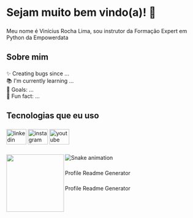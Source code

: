 <h1 align="left">Sejam muito bem vindo(a)! 🚀</h1>

###

<p align="left">Meu nome é Vinícius Rocha Lima, sou instrutor da Formação Expert em Python da Empowerdata</p>

###

<h2 align="left">Sobre mim</h2>

###

<p align="left">✨ Creating bugs since ...<br>📚 I'm currently learning ...<br>🎯 Goals: ...<br>🎲 Fun fact: ...</p>

###

<h2 align="left">Tecnologias que eu uso</h2>

###

<div align="left">
  <img src="https://raw.githubusercontent.com/maurodesouza/profile-readme-generator/master/src/assets/icons/social/linkedin/default.svg" width="52" height="40" alt="linkedin logo"  />
  <img src="https://raw.githubusercontent.com/maurodesouza/profile-readme-generator/master/src/assets/icons/social/instagram/default.svg" width="52" height="40" alt="instagram logo"  />
  <img src="https://raw.githubusercontent.com/maurodesouza/profile-readme-generator/master/src/assets/icons/social/youtube/default.svg" width="52" height="40" alt="youtube logo"  />
</div>

###

<img align="left" height="150" src="https://cdn.myanimelist.net/s/common/uploaded_files/1472507791-ef41154fe8015c5baec81ccbfe2978c4.jpeg"  />

###

<img src="https://raw.githubusercontent.com/viniciusrochalima/viniciusrochalima/blob/output/snake.svg" alt="Snake animation" />

###
Profile Readme Generator

###
Profile Readme Generator
